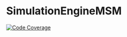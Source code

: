 # SimulationEngineMSM

<!-- start badges -->
[![Code Coverage](https://raw.githubusercontent.com/insightsengineering/SimulationEngineMSM/_xml_coverage_reports/data/main/badge.svg)](https://raw.githubusercontent.com/insightsengineering/SimulationEngineMSM/_xml_coverage_reports/data/main/coverage.xml)
<!-- end badges -->
